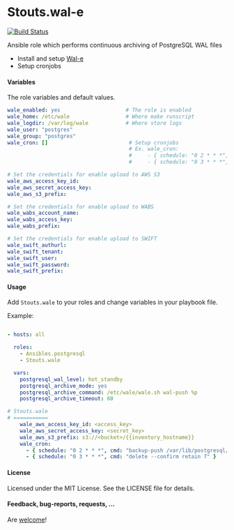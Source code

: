 Stouts.wal-e
============

[![Build Status](http://img.shields.io/travis/Stouts/Stouts.wale.svg?style=flat-square)](https://travis-ci.org/Stouts/Stouts.wale)

Ansible role which performs continuous archiving of PostgreSQL WAL files

* Install and setup [Wal-e](https://github.com/wal-e/wal-e)
* Setup cronjobs

#### Variables

The role variables and default values.

```yaml
wale_enabled: yes                     # The role is enabled
wale_home: /etc/wale                  # Where make runscript
wale_logdir: /var/log/wale            # Where store logs
wale_user: "postgres"
wale_group: "postgres"
wale_cron: []                          # Setup cronjobs
                                       # Ex. wale_cron:
                                       #     - { schedule: "0 2 * * *", cmd: "backup-push /var/lib/postgresql/{{postgresql_version}}/main/" }
                                       #     - { schedule: "0 3 * * *", cmd: "delete --confirm retain 7" }

# Set the credentials for enable upload to AWS S3
wale_aws_access_key_id:               
wale_aws_secret_access_key:
wale_aws_s3_prefix:

# Set the credentials for enable upload to WABS
wale_wabs_account_name:               
wale_wabs_access_key:
wale_wabs_prefix:

# Set the credentials for enable upload to SWIFT
wale_swift_authurl:
wale_swift_tenant:
wale_swift_user:
wale_swift_password:
wale_swift_prefix:
```

#### Usage

Add `Stouts.wale` to your roles and change variables in your playbook file.

Example:

```yaml

- hosts: all

  roles:
    - Ansibles.postgresql
    - Stouts.wale

  vars:
    postgresql_wal_level: hot_standby
    postgresql_archive_mode: yes
    postgresql_archive_command: /etc/wale/wale.sh wal-push %p
    postgresql_archive_timeout: 60

# Stouts.wale
# ===========
    wale_aws_access_key_id: <access_key>
    wale_aws_secret_access_key: <secret_key>
    wale_aws_s3_prefix: s3://<bucket>/{{inventory_hostname}}
    wale_cron:
      - { schedule: "0 2 * * *", cmd: "backup-push /var/lib/postgresql/{{postgresql_version}}/main" }
      - { schedule: "0 3 * * *", cmd: "delete --confirm retain 7" }

```

#### License

Licensed under the MIT License. See the LICENSE file for details.


#### Feedback, bug-reports, requests, ...

Are [welcome](https://github.com/Stouts/Stouts.wale/issues)!
